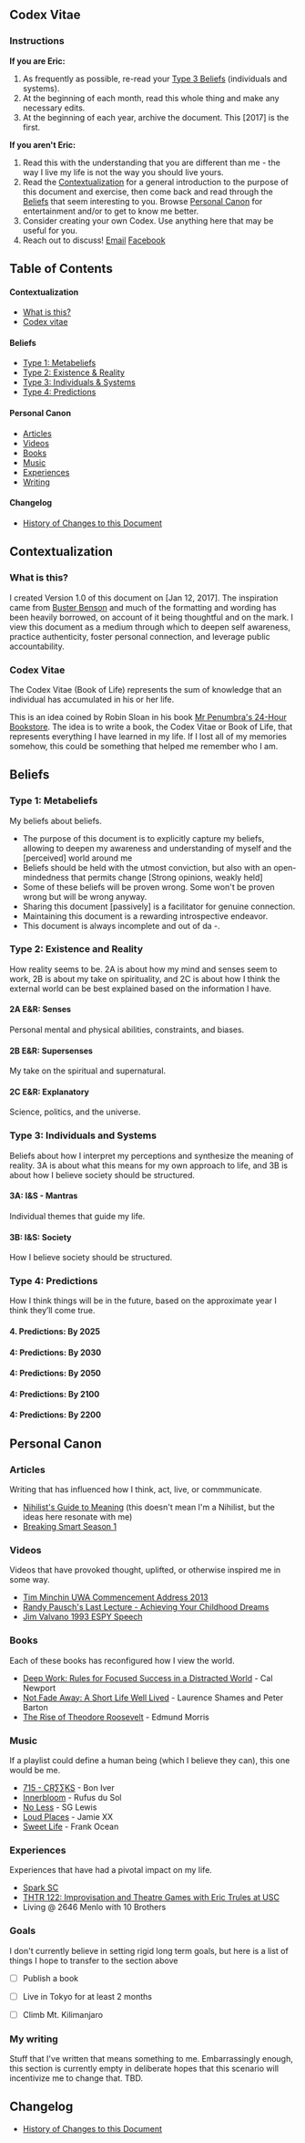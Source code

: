 ## Codex Vitae

### Instructions

**If you are Eric:**

1. As frequently as possible, re-read your [Type 3 Beliefs](#type-3-individuals-and-systems) (individuals and systems).
2. At the beginning of each month, read this whole thing and make any necessary edits. 
3. At the beginning of each year, archive the document. This [2017] is the first.

**If you aren't Eric:**

1. Read this with the understanding that you are different than me - the way I live my life is not the way you should live yours.
2. Read the [Contextualization](#contextualization) for a general introduction to the purpose of this document and exercise, then come back and read through the [Beliefs](#beliefs) that seem interesting to you. Browse [Personal Canon](#personal-canon) for entertainment and/or to get to know me better. 
3. Consider creating your own Codex. Use anything here that may be useful for you. 
4. Reach out to discuss! [Email](mailto:ericlwang94@gmail.com) [Facebook](https://www.facebook.com/EricLorenWang)

## Table of Contents

#### Contextualization

- [What is this?](#what-is-this)
- [Codex vitae](#codex-vitae)

#### Beliefs

- [Type 1: Metabeliefs](#type-1-metabeliefs)
- [Type 2: Existence & Reality](#type-2-existence-and-reality)
- [Type 3: Individuals & Systems](#type-3-individuals-and-systems)
- [Type 4: Predictions](#type-4-predictions)

#### Personal Canon 

- [Articles](#articles)
- [Videos](#videos)
- [Books](#books)
- [Music](#music)
- [Experiences](#experiences)
- [Writing](#writing)

#### Changelog

- [History of Changes to this Document](https://github.com/EricLWang/self/commits/master/Codex.md)

## Contextualization 

### What is this?
I created Version 1.0 of this document on [Jan 12, 2017]. The inspiration came from [Buster Benson](https://github.com/busterbenson/public/blob/master/Codex.md) and much of the formatting and wording has been heavily borrowed, on account of it being thoughtful and on the mark. I view this document as a medium through which to deepen self awareness, practice authenticity, foster personal connection, and leverage public accountability. 

### Codex Vitae 
The Codex Vitae (Book of Life) represents the sum of knowledge that an individual has accumulated in his or her life. 

This is an idea coined by Robin Sloan in his book [Mr Penumbra's 24-Hour Bookstore](http://www.amazon.com/Mr-Penumbras-24-Hour-Bookstore-Novel/dp/1250037751). The idea is to write a book, the Codex Vitae or Book of Life, that represents everything I have learned in my life. If I lost all of my memories somehow, this could be something that helped me remember who I am. 

## Beliefs

### Type 1: Metabeliefs
My beliefs about beliefs.

- The purpose of this document is to explicitly capture my beliefs, allowing to deepen my awareness and understanding of myself and the [perceived] world around me 
- Beliefs should be held with the utmost conviction, but also with an open-mindedness that permits change [Strong opinions, weakly held] 
- Some of these beliefs will be proven wrong. Some won't be proven wrong but will be wrong anyway.
- Sharing this document [passively] is a facilitator for genuine connection. 
- Maintaining this document is a rewarding introspective endeavor.
- This document is always incomplete and out of da -.

### Type 2: Existence and Reality 
How reality seems to be. 2A is about how my mind and senses seem to work, 2B is about my take on spirituality, and 2C is about how I think the external world can be best explained based on the information I have.

#### 2A E&R: Senses
Personal mental and physical abilities, constraints, and biases.

#### 2B E&R: Supersenses
My take on the spiritual and supernatural.

#### 2C E&R: Explanatory
Science, politics, and the universe.

### Type 3: Individuals and Systems
Beliefs about how I interpret my perceptions and synthesize the meaning of reality. 3A is about what this means for my own approach to life, and 3B is about how I believe society should be structured.

#### 3A: I&S - Mantras
Individual themes that guide my life.

#### 3B: I&S: Society
How I believe society should be structured.

### Type 4: Predictions
How I think things will be in the future, based on the approximate year I think they’ll come true.

#### 4. Predictions: By 2025

#### 4: Predictions: By 2030

#### 4: Predictions: By 2050

#### 4: Predictions: By 2100

#### 4: Predictions: By 2200

## Personal Canon

### Articles 
Writing that has influenced how I think, act, live, or commmunicate. 

* [Nihilist's Guide to Meaning](http://www.meltingasphalt.com/a-nihilists-guide-to-meaning/) (this doesn't mean I'm a Nihilist, but the ideas here resonate with me) 
* [Breaking Smart Season 1](http://breakingsmart.com/en/season-1/) 

### Videos
Videos that have provoked thought, uplifted, or otherwise inspired me in some way. 

* [Tim Minchin UWA Commencement Address 2013](https://www.youtube.com/watch?v=yoEezZD71sc&t=426s) 
* [Randy Pausch's Last Lecture - Achieving Your Childhood Dreams](https://www.youtube.com/watch?v=ji5_MqicxSo)
* [Jim Valvano 1993 ESPY Speech](https://www.youtube.com/watch?v=HuoVM9nm42E)

### Books 
Each of these books has reconfigured how I view the world.

* [Deep Work: Rules for Focused Success in a Distracted World](https://www.amazon.com/Deep-Work-Focused-Success-Distracted/dp/1455586692/ref=sr_1_1?s=books&ie=UTF8&qid=1484234610&sr=1-1&keywords=deep+work) - Cal Newport
* [Not Fade Away: A Short Life Well Lived](https://www.amazon.com/Not-Fade-Away-Short-Lived/dp/006073731X/ref=sr_1_1?s=books&ie=UTF8&qid=1484234667&sr=1-1&keywords=not+fade+away) - Laurence Shames and Peter Barton
* [The Rise of Theodore Roosevelt](https://www.amazon.com/Theodore-Roosevelt-Modern-Library-Paperbacks/dp/0375756787/ref=sr_1_1?s=books&ie=UTF8&qid=1484234702&sr=1-1&keywords=the+rise+of+theodore+roosevelt) - Edmund Morris

### Music
If a playlist could define a human being (which I believe they can), this one would be me. 

* [715 - CR∑∑KS](https://www.youtube.com/watch?v=P_Fx1yq3A8M) - Bon Iver
* [Innerbloom](https://www.youtube.com/watch?v=IA1liCmUsAM) - Rufus du Sol 
* [No Less](https://www.youtube.com/watch?v=H0bfwEjdgQs) - SG Lewis
* [Loud Places](https://www.youtube.com/watch?v=TP9luRtEqjc) - Jamie XX 
* [Sweet Life](https://open.spotify.com/track/6MEDfjHxnVNcYmHe3mM6L2) - Frank Ocean 

### Experiences
Experiences that have had a pivotal impact on my life.

* [Spark SC](http://sparksc.org/)
* [THTR 122: Improvisation and Theatre Games with Eric Trules at USC](https://classes.usc.edu/term-20161/course/thtr-122/)
* Living @ 2646 Menlo with 10 Brothers

### Goals
I don't currently believe in setting rigid long term goals, but here is a list of things I hope to transfer to the section above

* [  ] Publish a book
* [  ] Live in Tokyo for at least 2 months
* [  ] Climb Mt. Kilimanjaro 


### My writing
Stuff that I've written that means something to me. Embarrassingly enough, this section is currently empty in deliberate hopes that this scenario will incentivize me to change that. TBD. 

## Changelog 

* [History of Changes to this Document](https://github.com/EricLWang/self/commits/master/Codex.md)
